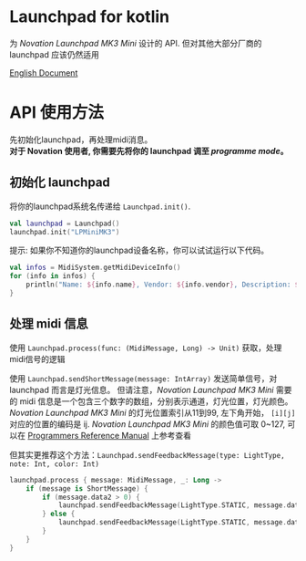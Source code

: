 # Launchpad for kotlin

为 _Novation Launchpad MK3 Mini_ 设计的 API. 但对其他大部分厂商的 launchpad 应该仍然适用

[English Document](README.md)

# API 使用方法

先初始化launchpad，再处理midi消息。  
__对于 Novation 使用者, 你需要先将你的 launchpad 调至 _programme mode_。__

## 初始化 launchpad

将你的launchpad系统名传递给 ```Launchpad.init()```.

```kotlin
val launchpad = Launchpad()
launchpad.init("LPMiniMK3")
```

提示: 如果你不知道你的launchpad设备名称，你可以试试运行以下代码。  

```kotlin
val infos = MidiSystem.getMidiDeviceInfo()
for (info in infos) {
    println("Name: ${info.name}, Vendor: ${info.vendor}, Description: ${info.description}")
}
```


## 处理 midi 信息

使用 ```Launchpad.process(func: (MidiMessage, Long) -> Unit)``` 获取，处理midi信号的逻辑  

使用 ```Launchpad.sendShortMessage(message: IntArray)``` 发送简单信号，对 launchpad 而言是灯光信息。
但请注意，_Novation Launchpad MK3 Mini_ 需要的 midi 信息是一个包含三个数字的数组，分别表示通道，灯光位置，灯光颜色。
_Novation Launchpad MK3 Mini_ 的灯光位置索引从11到99, 左下角开始， ```[i][j]``` 对应的位置的编码是 ij.
_Novation Launchpad MK3 Mini_ 的颜色值可取 0~127, 可以在 [Programmers Reference Manual](https://fael-downloads-prod.focusrite.com/customer/prod/s3fs-public/downloads/Launchpad%20Mini%20-%20Programmers%20Reference%20Manual.pdf) 上参考查看  

但其实更推荐这个方法：```Launchpad.sendFeedbackMessage(type: LightType, note: Int, color: Int)```

```kotlin
launchpad.process { message: MidiMessage, _: Long ->
    if (message is ShortMessage) {
        if (message.data2 > 0) {
            launchpad.sendFeedbackMessage(LightType.STATIC, message.data1, 5) //sending the red light
        } else {
            launchpad.sendFeedbackMessage(LightType.STATIC, message.data1) //removing light
        }
    }
}
```